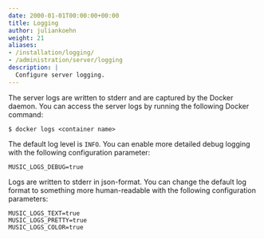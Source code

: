 ```yaml
---
date: 2000-01-01T00:00:00+00:00
title: Logging
author: juliankoehn
weight: 21
aliases:
- /installation/logging/
- /administration/server/logging
description: |
  Configure server logging.
---
```


The server logs are written to stderr and are captured by the Docker daemon. You can access the server logs by running the following Docker command:

```
$ docker logs <container name>
```

The default log level is `INFO`. You can enable more detailed debug logging with the following configuration parameter:

```
MUSIC_LOGS_DEBUG=true
```

Logs are written to stderr in json-format. You can change the default log format to something more human-readable with the following configuration parameters:

```
MUSIC_LOGS_TEXT=true
MUSIC_LOGS_PRETTY=true
MUSIC_LOGS_COLOR=true
```